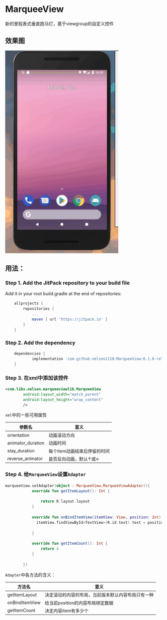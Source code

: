 # MarqueeView
新的里程表式垂直跑马灯，基于viewgroup的自定义控件

## 效果图
<img src="./images/20180628.gif" height="650"/>

## 用法：
### Step 1. Add the JitPack repository to your build file

Add it in your root build.gradle at the end of repositories:
```groovy
    allprojects {
		repositories {
			...
			maven { url 'https://jitpack.io' }
		}
	}
```
	
### Step 2. Add the dependency
```groovy
	dependencies {
	        implementation 'com.github.nelson1110:MarqueeView:0.1.0-release'
	}
```
### Step 3. 在xml中添加该控件
```xml
<com.libs.nelson.marqueeviewlib.MarqueeView
        android:layout_width="match_parent"
        android:layout_height="wrap_content"
        />
```
 `xml`中的一些可用属性
 
| 参数名 | 意义 | 
| - | - |
| orientation | 动画滚动方向|
| animator_duration | 动画时间 |
| stay_duration | 每个item动画结束后停留的时间 |
| reverse_animator | 是否反向动画，默认↑或← |

### Step 4. 给`MarqueeView`设置`Adapter`
```kotlin
marqueeView.setAdapter(object : MarqueeView.MarqueeViewAdapter(){
            override fun getItemLayout(): Int {

                return R.layout.layout
            }

            override fun onBindItemView(itemView: View, position: Int) {
              itemView.findViewById<TextView>(R.id.text).text = position.toString()

            }

            override fun getItemCount(): Int {
                return 4
            }

        })
```
`Adapter`中各方法的含义：

| 方法名 | 意义 | 
| - | - |
| getItemLayout | 决定滚动的内容的布局，当前版本默认内容布局只有一种|
| onBindItemView | 给当前position的内容布局绑定数据 |
| getItemCount | 决定内容item有多少个 |